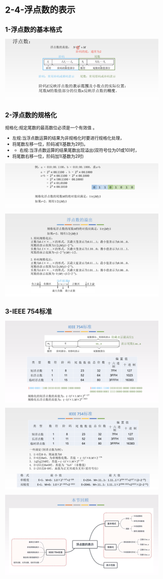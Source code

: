# 2-4-浮点数的表示

## 1-浮点数的基本格式

![](../../.gitbook/assets/image%20%28187%29.png)

## 2-浮点数的规格化

规格化:规定尾数的最高数位必须是一个有效值 。

* 左规:当浮点数运算的结果为非规格化时要进行规格化处理，
* 将尾数左移一位，阶码减1\(基数为2时\)。
* * 右规:当浮点数运算的结果尾数出现溢出\(双符号位为01或10\)时，
* 将尾数右移一位，阶码加1\(基数为2时\)

![](../../.gitbook/assets/image%20%28357%29.png)

![](../../.gitbook/assets/image%20%28107%29.png)

## 3-IEEE 754标准

![](../../.gitbook/assets/image%20%28242%29.png)

![](../../.gitbook/assets/image%20%2855%29.png)

![](../../.gitbook/assets/image%20%28147%29.png)

